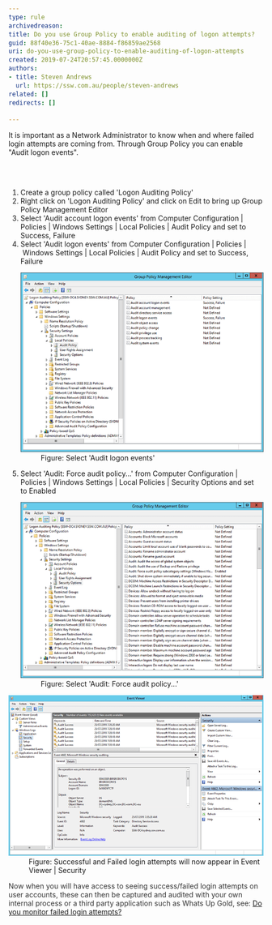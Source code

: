 ```yaml
---
type: rule
archivedreason: 
title: Do you use Group Policy to enable auditing of logon attempts​?
guid: 88f40e36-75c1-40ae-8884-f86859ae2568
uri: do-you-use-group-policy-to-enable-auditing-of-logon-attempts
created: 2019-07-24T20:57:45.0000000Z
authors:
- title: Steven Andrews
  url: https://ssw.com.au/people/steven-andrews
related: []
redirects: []

---
```



<p class="ssw15-rteElement-P">It is important as a Network Administrator to know when and where failed login attempts are coming from. Through Group Policy you can enable "Audit logon events".​<br></p>
<br><excerpt class='endintro'></excerpt><br>
<ol><li>​Create a group policy called 'Logon Auditing Policy'</li><li>Right click on 'Logon Auditing Policy' and click on Edit to bring up Group Policy Management Editor</li><li>Select 'Audit account logon events' from Computer Configuration | Policies | Windows Settings | Local Policies | Audit Policy and set to Success, Failure</li><li>Select 'Audit logon events' from Computer Configuration | Policies | Windows Settings | Local Policies | Audit Policy and set to Success, Failure<br> 
      <dl class="image"><dt>
            <img src="failed-login-1.png" alt="failed-login-1.png" />
         </dt><dd>Figure: Select 'Audit logon events'<br></dd></dl></li><li>Select 'Audit: Force audit policy...' from Computer Configuration | Policies | Windows Settings | Local Policies | Security Options and set to Enabled<br>
      <dl class="image"><dt>
            <img src="failed-login-2.png" alt="failed-login-2.png" />
         </dt><dd>Figure: Select 'Audit: Force audit policy...'<br></dd></dl></li></ol><dl class="image"><dt><img src="failed-login-3.png" alt="failed-login-3.png" /></dt><dd>Figure​: Successful and Failed login attempts will now appear in Event Viewer | Security​</dd></dl>​<span style="color:#333333;">Now when you will have access to seeing success/failed login attempts on user accounts, these can then be captured and audited with your own internal process or a third party application such as Whats Up Gold, see: </span><a href="/_layouts/15/FIXUPREDIRECT.ASPX?WebId=3dfc0e07-e23a-4cbb-aac2-e778b71166a2&TermSetId=07da3ddf-0924-4cd2-a6d4-a4809ae20160&TermId=002aec6e-9ac2-4701-ae0c-c5f9d1be2690">Do you monitor failed login attempts?</a>


